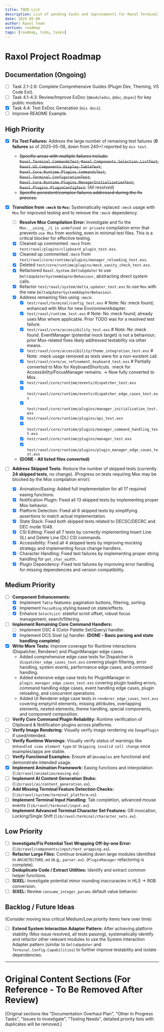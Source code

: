 ```yaml
---
title: TODO List
description: List of pending tasks and improvements for Raxol Terminal Emulator
date: 2025-05-08
author: Raxol Team
section: roadmap
tags: [roadmap, todo, tasks]
---
```


# Raxol Project Roadmap

## Documentation (Ongoing)

- [ ] Task 2.1-2.6: Complete Comprehensive Guides (Plugin Dev, Theming, VS Code Ext).
- [ ] Task 4.1-4.3: Review/Improve ExDoc (`@moduledoc`, `@doc`, `@spec`) for key public modules.
- [x] Task 4.4: Test ExDoc Generation (`mix docs`).
- [ ] Improve README Example.

## High Priority

- [x] **Fix Test Failures:** Address the large number of remaining test failures (**0 failures** as of 2025-05-08, down from 240+) reported by `mix test`.

  - ~~Specific areas with multiple failures include: `Raxol.Terminal.CommandsTest`, `Raxol.Components.Selection.ListTest`, `Raxol.UI.Components.Display.TableTest`, `Raxol.Core.Runtime.Plugins.CommandsTest`, `Raxol.Terminal.ConfigurationTest`, `Raxol.Core.Runtime.Plugins.ManagerInitializationTest`, `Raxol.Plugins.PluginConfigTest`.~~ (All resolved)
  - ~~Specific persistent/complex failures addressed during the fix process.~~

- [x] **Transition from `:meck` to `Mox`:** Systematically replaced `:meck` usage with `Mox` for improved testing and to remove the `:meck` dependency.

  - [ ] **Resolve Mox Compilation Error:** Investigate and fix the `Mox.__using__/1 is undefined or private` compilation error that prevents `use Mox` from working, even in minimal test files. This is a critical blocker for effective testing.
  - [x] Cleaned up commented `:meck` from `test/raxol/plugins/clipboard_plugin_test.exs`.
  - [x] Cleaned up commented `:meck` from `test/raxol/core/runtime/plugins/manager_reloading_test.exs`.
  - [x] Deleted `test/core/runtime/plugins/meck_sanity_check_test.exs`.
  - [x] Refactored `Raxol.System.DeltaUpdater` to use `DeltaUpdaterSystemAdapterBehaviour`, abstracting direct system calls.
  - [x] Refactor `test/raxol/system/delta_updater_test.exs` to use `Mox` with the new `DeltaUpdaterSystemAdapterBehaviour`.
  - [x] Address remaining files using `:meck`:
    - [x] `test/raxol/terminal/config_test.exs` # Note: No :meck found; enhanced with Mox for new EnvironmentAdapter.
    - [x] `test/raxol/runtime_test.exs` # Note: No :meck found; already uses Mox where applicable. Prior TODO was for a resolved test failure.
    - [x] `test/raxol/core/accessibility_test.exs` # Note: No :meck found. EventManager (potential mock target) is not a behaviour; prior Mox-related fixes likely addressed testability via other means.
    - [x] `test/raxol/core/accessibility/theme_integration_test.exs` # Note: :meck usage removed as tests were for a non-existent call.
    - [x] `test/raxol/core/ux_refinement_keyboard_test.exs` # Partially converted to Mox for KeyboardShortcuts. :meck for Accessibility/FocusManager remains. -> Now fully converted to Mox.
    - [x] `test/raxol/core/runtime/events/dispatcher_test.exs`
    - [x] `test/raxol/core/runtime/events/dispatcher_edge_cases_test.exs`
    - [x] `test/raxol/core/runtime/plugins/manager_initialization_test.exs`
    - [x] `test/raxol/core/runtime/plugins/api_test.exs`
    - [x] `test/raxol/core/runtime/plugins/manager_command_handling_test.exs`
    - [x] `test/raxol/core/runtime/plugins/manager_test.exs`
    - [x] `test/raxol/core/runtime/plugins/plugin_manager_edge_cases_test.exs`
  - **(DONE - All listed files converted)**

- [ ] **Address Skipped Tests:** Reduce the number of skipped tests (currently **24 skipped tests**, no change). (Progress on tests requiring Mox may be blocked by the Mox compilation error):
  - [x] Animation/Easing: Added full implementation for all 17 required easing functions.
  - [x] Notification Plugin: Fixed all 13 skipped tests by implementing proper Mox behavior.
  - [x] Platform Detection: Fixed all 6 skipped tests by simplifying assertions to match actual implementation.
  - [x] State Stack: Fixed both skipped tests related to DECSC/DECRC and DEC mode 1048.
  - [x] CSI Editing: Fixed all 7 tests by correctly implementing Insert Line (IL) and Delete Line (DL) CSI commands.
  - [x] Accessibility: Fixed all 4 skipped tests by improving mocking strategy and implementing focus change handlers.
  - [x] Character Handling: Fixed test failures by implementing proper string handling for `get_char_width`.
  - [x] Plugin Dependency: Fixed test failures by improving error handling for missing dependencies and version compatibility.

## Medium Priority

- [ ] **Component Enhancements:**
  - [x] Implement `Table` features: pagination buttons, filtering, sorting.
  - [x] Implement `FocusRing` styling based on state/effects.
  - [x] Enhance `SelectList`: stateful scroll offset, robust focus management, search/filtering.
- [ ] **Implement Remaining Core Command Handlers:**
  - [ ] Implement OSC 4 (Color Palette Set/Query) handler.
  - [x] Implement DCS Sixel (`q`) handler. **(DONE - Basic parsing and state handling complete)**
- [x] **Write More Tests:** Improve coverage for Runtime interactions (Dispatcher, Renderer) and PluginManager edge cases.
  - Added comprehensive edge case tests for Dispatcher in `dispatcher_edge_cases_test.exs` covering plugin filtering, error handling, system events, performance edge cases, and command handling.
  - Added extensive edge case tests for PluginManager in `plugin_manager_edge_cases_test.exs` covering plugin loading errors, command handling edge cases, event handling edge cases, plugin reloading, and concurrent operations.
  - Added UI Renderer edge case tests in `renderer_edge_cases_test.exs` covering empty/nil elements, missing attributes, overlapping elements, nested elements, theme handling, special components, and component composition.
- [ ] **Verify Core Command Plugin Reliability:** Runtime verification of Clipboard & Notification plugins across platforms.
- [ ] **Verify Image Rendering:** Visually verify image rendering via `ImagePlugin` if used/intended.
- [ ] **Verify Runtime Warnings:** Visually verify status of warnings like `Unhandled view element type` or `Skipping invalid cell change` once examples/apps are stable.
- [ ] **Verify Functional Examples:** Ensure all `@examples` are functional and demonstrate intended usage.
- [x] **Implement Animation Framework:** Easing functions and interpolation (`lib/raxol/animation/easing.ex`).
- [ ] **Implement AI Content Generation Stubs:** (`lib/raxol/ai/content_generation.ex`).
- [ ] **Add Missing Terminal Feature Detection Checks:** (`lib/raxol/system/terminal_platform.ex`).
- [ ] **Implement Terminal Input Handling:** Tab completion, advanced mouse events (`lib/raxol/terminal/input.ex`).
- [ ] **Implement Advanced Terminal Character Set Features:** GR invocation, Locking/Single Shift (`lib/raxol/terminal/character_sets.ex`).

## Low Priority

- [ ] **Investigate/Fix Potential Text Wrapping Off-by-one Error:** (`lib/raxol/components/input/text_wrapping.ex`).
- [ ] **Refactor Large Files:** Continue breaking down large modules identified in `ARCHITECTURE.md` (e.g., `parser.ex`). (`PluginManager` refactoring is complete).
- [ ] **Deduplicate Code / Extract Utilities:** Identify and extract common helper functions.
- [ ] **SIXEL:** Investigate potential minor rounding inaccuracies in HLS -> RGB conversion.
- [ ] **SIXEL:** Review `consume_integer_params` default value behavior.

## Backlog / Future Ideas

(Consider moving less critical Medium/Low priority items here over time)

- [ ] **Extend System Interaction Adapter Pattern:** After achieving platform stability (Mox issue resolved, all tests passing), systematically identify and refactor other relevant modules to use the System Interaction Adapter pattern (similar to `DeltaUpdater` and `Terminal.Config.Capabilities`) to further improve testability and isolate dependencies.

---

# Original Content Sections (For Reference - To Be Removed After Review)

[Original sections like "Documentation Overhaul Plan", "Other In Progress Tasks", "Issues to Investigate", "Testing Needs", detailed priority lists with duplicates will be removed.]
